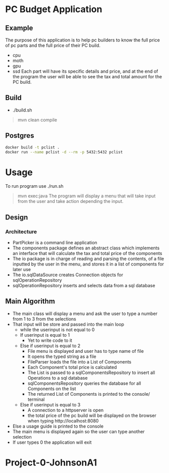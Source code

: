 # PC Budget Application

## Example
The purpose of this application is to help pc builders to know
the full price of pc parts and the full price of their PC build.
- cpu
- moth
- gpu
- ssd
Each part will have its specific details and price, and at the end of the program the user will
be able to see the tax and total amount for the PC build.

## Build
- ./build.sh
>mvn clean compile

## Postgres
```bash
docker build -t pclist .
docker run --name pclist -d --rm -p 5432:5432 pclist
```
# Usage
To run program use ./run.sh
>mvn exec:java
The program will display a menu that will take input from the user
and take action depending the input.

## Design
### Architecture
- PartPicker is a command line application
- The components package defines an abstract class which
  implements an interface that will calculate the tax and total price of the components
- The io package is in charge of reading and parsing the contents,
  of a file inputted by the user in the menu, and stores it in a 
  list of components for later use
- The io.sqlDataSource creates Connection objects for       sqlOperationRepository
- sqlOperationRepository inserts and selects data from a sql database

## Main Algorithm
- The main class will display a menu and ask the user to
  type a number from 1 to 3 from the selections
- That input will be store and passed into the main loop
    - while the userinput is not equal to 0
    - If userinput is equal to 1
        - Yet to write code to it
    - Else if userinput is equal to 2
        - File menu is displayed and user has to type name of file
        - It opens the typed string as a file
        - FileParser loads the file into a List of Components
        - Each Component's total price is calculated
        - The List is passed to a sqlComponentsRepository to insert all Operations to a sql database
        - sqlComponentsRepository  queries the database for all Components on the list
        - The returned List of Components is printed to the console/ terminal
    - Else if userinput is equal to 3
        - A connection to a httpserver is open
        - the total price of the pc build will be displayed
        on the browser when typing http://localhost:8080
- Else a usage guide is printed to the console
- The main menu is displayed again so the user can type another
  selection
- If user types 0 the application will exit
# Project-0-JohnsonA1

